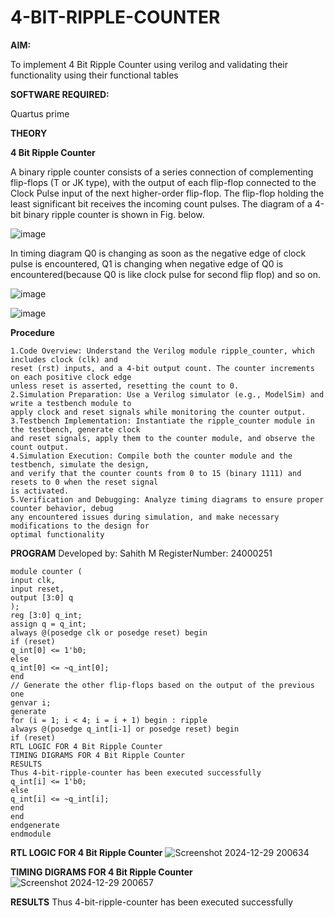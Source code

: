 # 4-BIT-RIPPLE-COUNTER

**AIM:**

To implement  4 Bit Ripple Counter using verilog and validating their functionality using their functional tables

**SOFTWARE REQUIRED:**

Quartus prime

**THEORY**

**4 Bit Ripple Counter**

A binary ripple counter consists of a series connection of complementing flip-flops (T or JK type), with the output of each flip-flop connected to the Clock Pulse input of the next higher-order flip-flop. The flip-flop holding the least significant bit receives the incoming count pulses. The diagram of a 4-bit binary ripple counter is shown in Fig. below.

![image](https://github.com/naavaneetha/4-BIT-RIPPLE-COUNTER/assets/154305477/cb4b74d4-31ab-4359-95d0-d22e67daba13)

In timing diagram Q0 is changing as soon as the negative edge of clock pulse is encountered, Q1 is changing when negative edge of Q0 is encountered(because Q0 is like clock pulse for second flip flop) and so on.

![image](https://github.com/naavaneetha/4-BIT-RIPPLE-COUNTER/assets/154305477/a573a7d6-014e-4e54-93e6-e2ac9530960b)

![image](https://github.com/naavaneetha/4-BIT-RIPPLE-COUNTER/assets/154305477/85e1958a-2fc1-49bb-9a9f-d58ccbf3663c)

**Procedure**
```
1.Code Overview: Understand the Verilog module ripple_counter, which includes clock (clk) and
reset (rst) inputs, and a 4-bit output count. The counter increments on each positive clock edge
unless reset is asserted, resetting the count to 0.
2.Simulation Preparation: Use a Verilog simulator (e.g., ModelSim) and write a testbench module to
apply clock and reset signals while monitoring the counter output.
3.Testbench Implementation: Instantiate the ripple_counter module in the testbench, generate clock
and reset signals, apply them to the counter module, and observe the count output.
4.Simulation Execution: Compile both the counter module and the testbench, simulate the design,
and verify that the counter counts from 0 to 15 (binary 1111) and resets to 0 when the reset signal
is activated.
5.Verification and Debugging: Analyze timing diagrams to ensure proper counter behavior, debug
any encountered issues during simulation, and make necessary modifications to the design for
optimal functionality
```

**PROGRAM**
 Developed by: Sahith M
 RegisterNumber: 24000251
```
module counter (
input clk,
input reset,
output [3:0] q
);
reg [3:0] q_int;
assign q = q_int;
always @(posedge clk or posedge reset) begin
if (reset)
q_int[0] <= 1'b0;
else
q_int[0] <= ~q_int[0];
end
// Generate the other flip-flops based on the output of the previous one
genvar i;
generate
for (i = 1; i < 4; i = i + 1) begin : ripple
always @(posedge q_int[i-1] or posedge reset) begin
if (reset)
RTL LOGIC FOR 4 Bit Ripple Counter
TIMING DIGRAMS FOR 4 Bit Ripple Counter
RESULTS
Thus 4-bit-ripple-counter has been executed successfully
q_int[i] <= 1'b0;
else
q_int[i] <= ~q_int[i];
end
end
endgenerate
endmodule

```
**RTL LOGIC FOR 4 Bit Ripple Counter**
![Screenshot 2024-12-29 200634](https://github.com/user-attachments/assets/b1d465fe-1e60-4a4a-97f9-62957feb4907)


**TIMING DIGRAMS FOR 4 Bit Ripple Counter**
![Screenshot 2024-12-29 200657](https://github.com/user-attachments/assets/02280537-7a09-4dfd-b3e5-564676b84b3b)


**RESULTS**
Thus 4-bit-ripple-counter has been executed successfully
